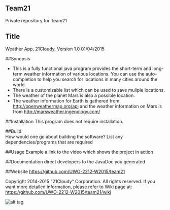 ## Team21
Private repository for Team21

## Title
Weather App, 21Cloudy,  Version 1.0   01/04/2015

##Synopsis
  - This is a fully functional java program provides the short-term and long-term weather information of various  locations. You can use the auto-completion to help you search for locations in many cities around the world.
  - There is a customizable list which can be used to save muliple locations.
  - The weather of the planet Mars is also a possible location.
  - The weather information for Earth is gathered from http://openweathermap.org/api and the weather information on Mars is from http://marsweather.ingenology.com/

##Installation
This program does not require installation.

##Build  
How would one go about building the software?
List any dependencies/programs that are required

##Usage Example
a link to the video which shows the project in action

##Documentation
direct developers to the JavaDoc you generated

##Website
https://github.com/UWO-2212-W2015/team21

Copyright 2014-2015 "21Cloudy“ Corporation. All rights reserved.
If you want more detailed information, please refer to Wiki page at:
https://github.com/UWO-2212-W2015/team21/wiki

![alt tag](https://raw.githubusercontent.com/UWO-2212-W2015/team21/master/Resources/Design%20Goals/Cloudy.png?token=ABtqjsrDXf4N9jbIeuiiW-64Squ6U9pwks5VAqMlwA%3D%3D)


